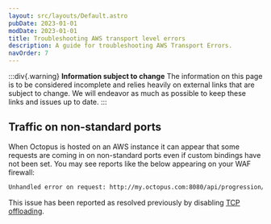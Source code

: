 ```yaml
---
layout: src/layouts/Default.astro
pubDate: 2023-01-01
modDate: 2023-01-01
title: Troubleshooting AWS transport level errors
description: A guide for troubleshooting AWS Transport Errors.
navOrder: 7
---
```

:::div{.warning}
**Information subject to change**
The information on this page is to be considered incomplete and relies heavily on external links that are subject to change. We will endeavor as much as possible to keep these links and issues up to date.
:::

## Traffic on non-standard ports
When Octopus is hosted on an AWS instance it can appear that some requests are coming in on non-standard ports even if custom bindings have not been set. You may see reports like the below appearing on your WAF firewall:

```html
Unhandled error on request: http://my.octopus.com:8080/api/progression/Projects-1 123456789fe145449dc66ef65f1386cd by ...
```

This issue has been reported as resolved previously by disabling [TCP offloading](http://docs.aws.amazon.com/AWSEC2/latest/WindowsGuide/pvdrivers-troubleshooting.html#citrix-tcp-offloading).
